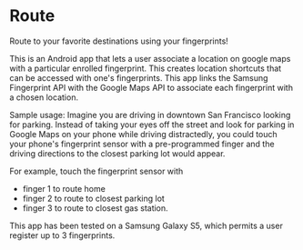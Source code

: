 # Route
Route to your favorite destinations using your fingerprints!

This is an Android app that lets a user associate a location on google maps with a particular enrolled fingerprint.
This creates location shortcuts that can be accessed with one's fingerprints. 
This app links the Samsung Fingerprint API with the Google Maps API to associate each fingerprint with a chosen location.

Sample usage:
Imagine you are driving in downtown San Francisco looking for parking. Instead of taking your eyes off the street and look for parking in Google Maps on your phone while driving distractedly, you could touch your phone's fingerprint sensor with a pre-programmed finger and the driving directions to the closest parking lot would appear.

For example, touch the fingerprint sensor with 
  - finger 1 to route home
  - finger 2 to route to closest parking lot
  - finger 3 to route to closest gas station.
  
This app has been tested on a Samsung Galaxy S5, which permits a user register up to 3 fingerprints. 
